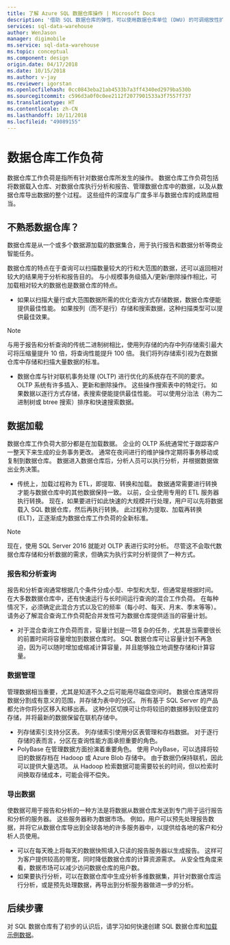 ```yaml
---
title: 了解 Azure SQL 数据仓库操作 | Microsoft Docs
description: '借助 SQL 数据仓库的弹性，可以使用数据仓库单位 (DWU) 的可调缩放性扩大、收缩或暂停提供计算能力。 本文介绍数据仓库指标以及它们如何与 DWU 相关。 '
services: sql-data-warehouse
author: WenJason
manager: digimobile
ms.service: sql-data-warehouse
ms.topic: conceptual
ms.component: design
origin.date: 04/17/2018
ms.date: 10/15/2018
ms.author: v-jay
ms.reviewer: igorstan
ms.openlocfilehash: 0cc0843eba21ab4533b7a3ff4340ed2979ba530b
ms.sourcegitcommit: c596d3a0f0c0ee2112f2077901533a3f7557f737
ms.translationtype: HT
ms.contentlocale: zh-CN
ms.lasthandoff: 10/11/2018
ms.locfileid: "49089155"
---
```

# <a name="data-warehouse-workload"></a>数据仓库工作负荷
数据仓库工作负荷是指所有针对数据仓库所发生的操作。 数据仓库工作负荷包括将数据载入仓库、对数据仓库执行分析和报告、管理数据仓库中的数据，以及从数据仓库导出数据的整个过程。 这些组件的深度与广度多半与数据仓库的成熟度相当。

## <a name="new-to-data-warehousing"></a>不熟悉数据仓库？
数据仓库是从一个或多个数据源加载的数据集合，用于执行报告和数据分析等商业智能任务。

数据仓库的特点在于查询可以扫描数量较大的行和大范围的数据，还可以返回相对较大的结果用于分析和报告目的。 与小规模事务级插入/更新/删除操作相比，可加载相对较大的数据也是数据仓库的特点。

* 如果以扫描大量行或大范围数据所需的优化查询方式存储数据，数据仓库便能提供最佳性能。 如果按列（而不是行）存储和搜索数据，这种扫描类型可以提供最佳效果。

> [!NOTE]
> 与用于报告和分析查询的传统二进制树相比，使用列存储的内存中列存储索引最大可将压缩量提升 10 倍，将查询性能提升 100 倍。 我们将列存储索引视为在数据仓库中存储和扫描大量数据的标准。
> 
> 

* 数据仓库与针对联机事务处理 (OLTP) 进行优化的系统存在不同的要求。 OLTP 系统有许多插入、更新和删除操作。 这些操作搜索表中的特定行。 如果数据以逐行方式存储，表搜索便能提供最佳性能。 可以使用分治法（称为二进制树或 btree 搜索）排序和快速搜索数据。

## <a name="data-loading"></a>数据加载
数据仓库工作负荷大部分都是在加载数据。 企业的 OLTP 系统通常忙于跟踪客户一整天下来生成的业务事务更改。 通常在夜间进行的维护操作定期将事务移动或复制到数据仓库。 数据进入数据仓库后，分析人员可以执行分析，并根据数据做出业务决策。

* 传统上，加载过程称为 ETL，即提取、转换和加载。 数据通常需要进行转换才能与数据仓库中的其他数据保持一致。 以前，企业使用专用的 ETL 服务器执行转换。 现在，如果要进行如此快速的大规模并行处理，用户可以先将数据载入 SQL 数据仓库，然后再执行转换。 此过程称为提取、加载再转换 (ELT)，正逐渐成为数据仓库工作负荷的全新标准。

> [!NOTE]
> 现在，使用 SQL Server 2016 就能对 OLTP 表进行实时分析。 尽管这不会取代数据仓库存储和分析数据的需求，但确实为执行实时分析提供了一种方式。
> 
> 

### <a name="reporting-and-analysis-queries"></a>报告和分析查询
报告和分析查询通常根据几个条件分成小型、中型和大型，但通常是根据时间。 在大多数数据仓库中，还有快速运行与长时间运行查询的混合工作负荷。 在每种情况下，必须确定此混合方式以及它的频率（每小时、每天、月末、季末等等）。 请务必了解混合查询工作负荷配合并发性可为数据仓库提供适当的容量计划。

* 对于混合查询工作负荷而言，容量计划是一项复杂的任务，尤其是当需要很长的前置时间将容量增加到数据仓库时。 SQL 数据仓库可让容量计划不再急迫，因为可以随时增加或缩减计算容量，并且能够独立地调整存储和计算容量。

### <a name="data-management"></a>数据管理
管理数据相当重要，尤其是知道不久之后可能用尽磁盘空间时。 数据仓库通常将数据分割成有意义的范围，并存储为表中的分区。 所有基于 SQL Server 的产品都允许你将分区移入和移出表。 这种分区切换可让你将较旧的数据移到较便宜的存储，并将最新的数据保留在联机存储中。

* 列存储索引支持分区表。 列存储索引使用分区表管理和存档数据。 对于逐行存储的表而言，分区在查询性能方面承担重要的角色。  
* PolyBase 在管理数据方面扮演着重要角色。 使用 PolyBase，可以选择将较旧的数据存档在 Hadoop 或 Azure Blob 存储中。  由于数据仍保持联机，因此可以提供大量选项。  从 Hadoop 检索数据可能需要较长的时间，但以检索时间换取存储成本，可能会得不偿失。

### <a name="exporting-data"></a>导出数据
使数据可用于报告和分析的一种方法是将数据从数据仓库发送到专门用于运行报告和分析的服务器。 这些服务器称为数据市场。 例如，用户可以预先处理报告数据，并将它从数据仓库导出到全球各地的许多服务器中，以提供给各地的客户和分析人员使用。

* 可以在每天晚上将每天的数据快照填入只读的报告服务器以生成报告。 这样可为客户提供较高的带宽，同时降低数据仓库的计算资源需求。 从安全性角度来看，数据市场可以减少访问数据仓库的用户数。
* 如果要执行分析，可以在数据仓库中生成分析多维数据集，并针对数据仓库运行分析，或是预先处理数据，再导出到分析服务器做进一步的分析。

## <a name="next-steps"></a>后续步骤
对 SQL 数据仓库有了初步的认识后，请学习如何快速创建 SQL 数据仓库和[加载示例数据][load sample data]。
<!-- Not Available on [create a SQL Data Warehouse][create a SQL Data Warehouse] -->

<!--Image references-->

<!--Article references-->
[load sample data]: ./sql-data-warehouse-load-sample-databases.md
<!-- Not Available on [create a SQL Data Warehouse]: ./sql-data-warehouse-get-started-provision.md -->

<!--MSDN references-->

<!--Other web references-->